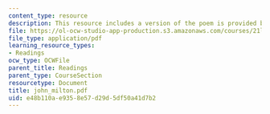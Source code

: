 ```yaml
---
content_type: resource
description: This resource includes a version of the poem is provided by John Milton.
file: https://ol-ocw-studio-app-production.s3.amazonaws.com/courses/21l-004-major-poets-fall-2001/e48b110ae9358e57d29d5df50a41d7b2_john_milton.pdf
file_type: application/pdf
learning_resource_types:
- Readings
ocw_type: OCWFile
parent_title: Readings
parent_type: CourseSection
resourcetype: Document
title: john_milton.pdf
uid: e48b110a-e935-8e57-d29d-5df50a41d7b2
---
```

